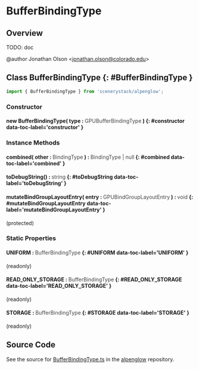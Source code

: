 # BufferBindingType

## Overview

TODO: doc

@author Jonathan Olson &lt;jonathan.olson@colorado.edu&gt;

## Class BufferBindingType {: #BufferBindingType }


```js
import { BufferBindingType } from 'scenerystack/alpenglow';
```
### Constructor

#### new BufferBindingType( type : <span style="font-weight: 400; opacity: 80%;">GPUBufferBindingType</span> ) {: #constructor data-toc-label='constructor' }

### Instance Methods

#### combined( other : <span style="font-weight: 400; opacity: 80%;">BindingType</span> ) : <span style="font-weight: 400; opacity: 80%;">BindingType | null</span> {: #combined data-toc-label='combined' }

#### toDebugString() : <span style="font-weight: 400; opacity: 80%;">string</span> {: #toDebugString data-toc-label='toDebugString' }

#### mutateBindGroupLayoutEntry( entry : <span style="font-weight: 400; opacity: 80%;">GPUBindGroupLayoutEntry</span> ) : <span style="font-weight: 400; opacity: 80%;">void</span> {: #mutateBindGroupLayoutEntry data-toc-label='mutateBindGroupLayoutEntry' }

(protected)

### Static Properties

#### UNIFORM : <span style="font-weight: 400; opacity: 80%;">BufferBindingType</span> {: #UNIFORM data-toc-label='UNIFORM' }

(readonly)

#### READ_ONLY_STORAGE : <span style="font-weight: 400; opacity: 80%;">BufferBindingType</span> {: #READ_ONLY_STORAGE data-toc-label='READ_ONLY_STORAGE' }

(readonly)

#### STORAGE : <span style="font-weight: 400; opacity: 80%;">BufferBindingType</span> {: #STORAGE data-toc-label='STORAGE' }

(readonly)



## Source Code

See the source for [BufferBindingType.ts](https://github.com/phetsims/alpenglow/blob/main/js/webgpu/compute/BufferBindingType.ts) in the [alpenglow](https://github.com/phetsims/alpenglow) repository.
